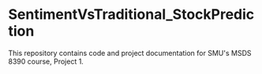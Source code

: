 # SentimentVsTraditional_StockPrediction
This repository contains code and project documentation for SMU's MSDS 8390 course, Project 1.
